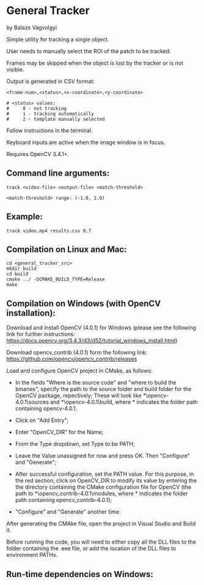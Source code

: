# General Tracker
by Balazs Vagvolgyi

Simple utility for tracking a single object.

User needs to manually select the ROI of the patch to be tracked.

Frames may be skipped when the object is lost by the tracker or is not visible.

Output is generated in CSV format:

    <frame-num>,<status>,<x-coordinate>,<y-coordinate>

    # <status> values:
    #     0 - not tracking
    #     1 - tracking automatically
    #     2 - template manually selected

Follow instructions in the terminal.

Keyboard inputs are active when the image window is in focus.

Requires OpenCV 3.4.1+.


Command line arguments:
-----------------------

    track <video-file> <output-file> <match-threshold>

    <match-threshold> range: (-1.0, 1.0)

Example:
-------------------------------------------------

    track video.mp4 results.csv 0.7

Compilation on Linux and Mac:
-----------------------

    cd <general_tracker_src>
    mkdir build
    cd build
    cmake ../ -DCMAKE_BUILD_TYPE=Release
    make

Compilation on Windows (with OpenCV installation):
-----------------------
Download and install OpenCV (4.0.1) for Windows (please see the following link for further instructions: https://docs.opencv.org/3.4.3/d3/d52/tutorial_windows_install.html)

Download opencv_contrib (4.0.1) form the following link: https://github.com/opencv/opencv_contrib/releases 

Load and configure OpenCV project in CMake, as follows:

- In the fields "Where is the source code" and "where to build the binaries", specify the path to the source folder and build folder for the OpenCV package, repectively; These will look like *\opencv-4.0.1\sources and *\opencv-4.0.1\build, where * indicates the folder path containing opencv-4.0.1.

- Click on "Add Entry"; 

- Enter "OpenCV_DIR" for the Name;

- From the Type dropdown, set Type to be PATH;

- Leave the Value unassigned for now and press OK. Then "Configure" and "Generate";

- After successful configuration, set the PATH value. For this purpose, in the red section, click on OpenCV_DIR to modify its value by entering the the directory containing the CMake configuration file for OpenCV (the path to *\opencv_contrib-4.0.1\modules, where * indicates the folder path containing opencv_contrib-4.0.1);

- "Configure" and "Generate" another time.


After generating the CMAke file, open the project in Visual Studio and Build it.

Before running the code, you will need to either copy all the DLL files to the folder containing the .exe file, or add the location of the DLL files to environment PATHs.




Run-time dependencies on Windows:
-----------------------
